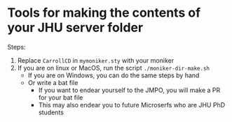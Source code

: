 # Tools for making the contents of your JHU server folder

Steps:

1. Replace `CarrollCD` in `mymoniker.sty` with your moniker
2. If you are on linux or MacOS, run the script `./moniker-dir-make.sh`
   * If you are on Windows, you can do the same steps by hand
   * Or write a bat file
      * If you want to endear yourself to the JMPO, you will make a PR for your bat file
      * This may also endear you to future Microserfs who are JHU PhD students
